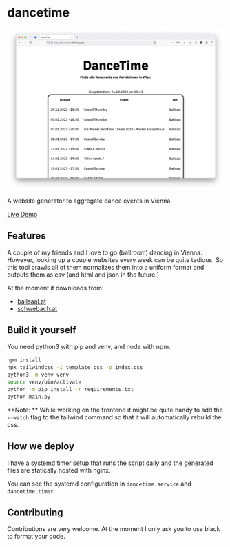 # dancetime 

![screenshot](screenshot.png)

A website generator to aggregate dance events in Vienna.

[Live Demo](https://dancetime.flofriday.dev/)

## Features 

A couple of my friends and I love to go (ballroom) dancing in Vienna. However, 
looking up a couple websites every week can be quite tedious. So this tool
crawls all of them normalizes them into a uniform format and outputs them as 
csv (and html and json in the future.)

At the moment it downloads from:
- [ballsaal.at](https://www.ballsaal.at/termine_tickets/?no_cache=1)
- [schwebach.at](https://schwebach.at/events/)

## Build it yourself

You need python3 with pip and venv, and node with npm.

```bash
npm install
npx tailwindcss -i template.css -o index.css
python3 -m venv venv
source venv/bin/activate
python -m pip install -r requirements.txt
python main.py
```

**Note: ** While working on the frontend it might be quite handy to add the
`--watch` flag to the tailwind command so that it will automatically rebuild the 
css.

## How we deploy

I have a systemd timer setup that runs the script daily and the generated files 
are statically hosted with nginx.

You can see the systemd configuration in `dancetime.service` and 
`dancetime.timer`.

## Contributing

Contributions are very welcome. At the moment I only ask you to use black to 
format your code.